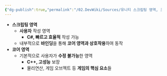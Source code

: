 ```yaml
---
{"dg-publish":true,"permalink":"/02.DevWiki/Sources/유니티 스크립팅 영역, 코어 영역/","noteIcon":"","updated":"2025-08-16T17:31:51.000+09:00"}
---
```


* **스크립팅 영역**
	* **사용자** 작성 영역
		* **C#, 빠르고 효율적** 작성 가능
	* 내부적으로 **바인딩**을 통해 **코어 영역과 상호작용**하여 동작
* **코어 영역**
	* 기본적으로 사용자가 **수정 불가능**한 영역
		* **C++, 고성능** 보장
		* 물리연산, 게임 오브젝트 등 **게임의 핵심 요소**들